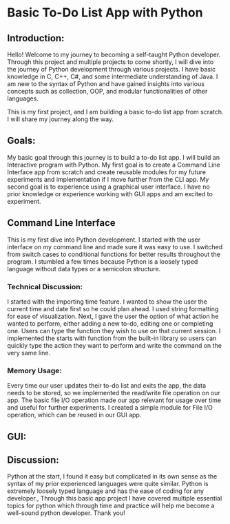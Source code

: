 # Basic To-Do List App with Python

## Introduction:

Hello! Welcome to my journey to becoming a self-taught Python developer. Through this project and multiple projects to come shortly, I will dive into the journey of Python development through various projects. I have basic knowledge in C, C++, C#, and some intermediate understanding of Java. I am new to the syntax of Python and have gained insights into various concepts such as collection, OOP, and modular functionalities of other languages. 

This is my first project, and I am building a basic to-do list app from scratch. I will share my journey along the way.

## Goals:

My basic goal through this journey is to build a to-do list app. I will build an Interactive program with Python. My first goal is to create a Command Line Interface app from scratch and create reusable modules for my future experiments and implementation if I move further from the CLI app.
My second goal is to experience using a graphical user interface. I have no prior knowledge or experience working with GUI apps and am excited to experiment.

## Command Line Interface

This is my first dive into Python development. I started with the user interface on my command line and made sure it was easy to use. I switched from switch cases to conditional functions for better results throughout the program. I stumbled a few times because Python is a loosely typed language without data types or a semicolon structure. 

### Technical Discussion:

I started with the importing time feature. I wanted to show the user the current time and date first so he could plan ahead. I used string formatting for ease of visualization.
Next, I gave the user the option of what action he wanted to perform, either adding a new to-do, editing one or completing one. Users can type the function they wish to use on that current session.
I implemented the starts with function from the built-in library so users can quickly type the action they want to perform and write the command on the very same line.

### Memory Usage:

Every time our user updates their to-do list and exits the app, the data needs to be stored, so we implemented the read/write file operation on our app. The basic file I/O operation made our app relevant for usage over time and useful for further experiments. I created a simple module for File I/O operation, which can be reused in our GUI app. 

## GUI:


## Discussion:

Python at the start, I found it easy but complicated in its own sense as the syntax of my prior experienced languages were quite similar. Python is extremely loosely typed language and has the ease of coding for any developer., Through this basic app project I have covered multiple essential topics for python which through time and practice will help me become a well-sound python developer. Thank you!

